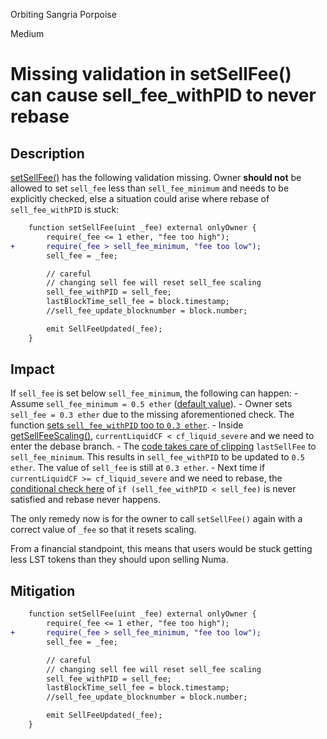 Orbiting Sangria Porpoise

Medium

# Missing validation in setSellFee() can cause sell_fee_withPID to never rebase

## Description
[setSellFee()](https://github.com/NumaMoney/Numa/blob/c6476d828f556967e64410b5c11c1f2cd77220c7/contracts/NumaProtocol/VaultManager.sol#L257-L268) has the following validation missing. Owner **should not** be allowed to set `sell_fee` less than `sell_fee_minimum` and needs to be explicitly checked, else a situation could arise where rebase of `sell_fee_withPID` is stuck:
```diff
    function setSellFee(uint _fee) external onlyOwner {
        require(_fee <= 1 ether, "fee too high");
+       require(_fee > sell_fee_minimum, "fee too low");
        sell_fee = _fee;

        // careful
        // changing sell fee will reset sell_fee scaling
        sell_fee_withPID = sell_fee;
        lastBlockTime_sell_fee = block.timestamp;
        //sell_fee_update_blocknumber = block.number;

        emit SellFeeUpdated(_fee);
    }
```

## Impact
If `sell_fee` is set below `sell_fee_minimum`, the following can happen:
    - Assume `sell_fee_minimum = 0.5 ether` ([default value](https://github.com/NumaMoney/Numa/blob/c6476d828f556967e64410b5c11c1f2cd77220c7/contracts/NumaProtocol/VaultManager.sol#L53)).
    - Owner sets `sell_fee = 0.3 ether` due to the missing aforementioned check. The function [sets `sell_fee_withPID` too to `0.3 ether`](https://github.com/NumaMoney/Numa/blob/c6476d828f556967e64410b5c11c1f2cd77220c7/contracts/NumaProtocol/VaultManager.sol#L263).
    - Inside [getSellFeeScaling()](https://github.com/NumaMoney/Numa/blob/c6476d828f556967e64410b5c11c1f2cd77220c7/contracts/NumaProtocol/VaultManager.sol#L401), `currentLiquidCF < cf_liquid_severe` and we need to enter the debase branch.
    - The [code takes care of clipping](https://github.com/NumaMoney/Numa/blob/c6476d828f556967e64410b5c11c1f2cd77220c7/contracts/NumaProtocol/VaultManager.sol#L420-L422) `lastSellFee` to `sell_fee_minimum`. This results in `sell_fee_withPID` to be updated to `0.5 ether`. The value of `sell_fee` is still at `0.3 ether`.
    - Next time if `currentLiquidCF >= cf_liquid_severe` and we need to rebase, the [conditional check here](https://github.com/NumaMoney/Numa/blob/c6476d828f556967e64410b5c11c1f2cd77220c7/contracts/NumaProtocol/VaultManager.sol#L426) of `if (sell_fee_withPID < sell_fee)` is never satisfied and rebase never happens.

The only remedy now is for the owner to call `setSellFee()` again with a correct value of `_fee` so that it resets scaling.

From a financial standpoint, this means that users would be stuck getting less LST tokens than they should upon selling Numa.

## Mitigation 
```diff
    function setSellFee(uint _fee) external onlyOwner {
        require(_fee <= 1 ether, "fee too high");
+       require(_fee > sell_fee_minimum, "fee too low");
        sell_fee = _fee;

        // careful
        // changing sell fee will reset sell_fee scaling
        sell_fee_withPID = sell_fee;
        lastBlockTime_sell_fee = block.timestamp;
        //sell_fee_update_blocknumber = block.number;

        emit SellFeeUpdated(_fee);
    }
```